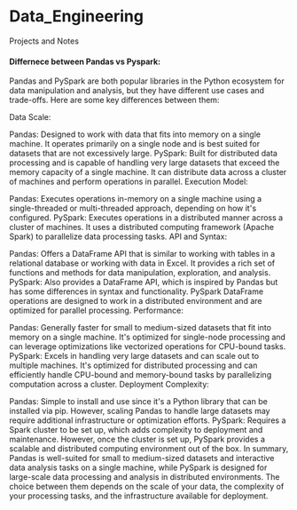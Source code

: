 # Data_Engineering
Projects and Notes


#### Differnece between Pandas vs Pyspark:
Pandas and PySpark are both popular libraries in the Python ecosystem for data manipulation and analysis, but they have different use cases and trade-offs. Here are some key differences between them:

Data Scale:

Pandas: Designed to work with data that fits into memory on a single machine. It operates primarily on a single node and is best suited for datasets that are not excessively large.
PySpark: Built for distributed data processing and is capable of handling very large datasets that exceed the memory capacity of a single machine. It can distribute data across a cluster of machines and perform operations in parallel.
Execution Model:

Pandas: Executes operations in-memory on a single machine using a single-threaded or multi-threaded approach, depending on how it's configured.
PySpark: Executes operations in a distributed manner across a cluster of machines. It uses a distributed computing framework (Apache Spark) to parallelize data processing tasks.
API and Syntax:

Pandas: Offers a DataFrame API that is similar to working with tables in a relational database or working with data in Excel. It provides a rich set of functions and methods for data manipulation, exploration, and analysis.
PySpark: Also provides a DataFrame API, which is inspired by Pandas but has some differences in syntax and functionality. PySpark DataFrame operations are designed to work in a distributed environment and are optimized for parallel processing.
Performance:

Pandas: Generally faster for small to medium-sized datasets that fit into memory on a single machine. It's optimized for single-node processing and can leverage optimizations like vectorized operations for CPU-bound tasks.
PySpark: Excels in handling very large datasets and can scale out to multiple machines. It's optimized for distributed processing and can efficiently handle CPU-bound and memory-bound tasks by parallelizing computation across a cluster.
Deployment Complexity:

Pandas: Simple to install and use since it's a Python library that can be installed via pip. However, scaling Pandas to handle large datasets may require additional infrastructure or optimization efforts.
PySpark: Requires a Spark cluster to be set up, which adds complexity to deployment and maintenance. However, once the cluster is set up, PySpark provides a scalable and distributed computing environment out of the box.
In summary, Pandas is well-suited for small to medium-sized datasets and interactive data analysis tasks on a single machine, while PySpark is designed for large-scale data processing and analysis in distributed environments. The choice between them depends on the scale of your data, the complexity of your processing tasks, and the infrastructure available for deployment.
